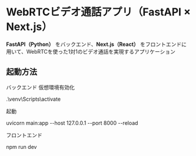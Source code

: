 # WebRTCビデオ通話アプリ（FastAPI × Next.js）

**FastAPI（Python）** をバックエンド、**Next.js（React）** をフロントエンドに用いて、WebRTCを使った1対1のビデオ通話を実現するアプリケーション

## 起動方法

バックエンド
仮想環境有効化

.\venv\Scripts\activate

起動

uvicorn main:app --host 127.0.0.1 --port 8000 --reload

フロントエンド

npm run dev